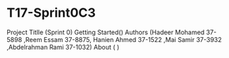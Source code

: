 # T17-Sprint0C3
Project Titlle (Sprint 0)
Getting Started()
Authors (Hadeer Mohamed 37-5898 ,Reem Essam 37-8875, Hanien Ahmed 37-1522 ,Mai Samir 37-3932 ,Abdelrahman Rami 37-1032)
About ( )
